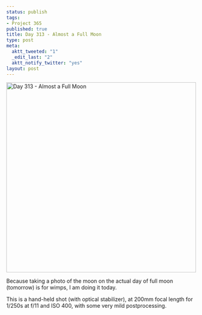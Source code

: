 ```yaml
--- 
status: publish
tags: 
- Project 365
published: true
title: Day 313 - Almost a Full Moon
type: post
meta: 
  aktt_tweeted: "1"
  _edit_last: "2"
  aktt_notify_twitter: "yes"
layout: post
---
```

<a href="http://www.flickr.com/photos/freeed/6330891176/" title="Day 313 - Almost a Full Moon by Fred​, on Flickr"><img src="http://farm7.static.flickr.com/6224/6330891176_cdfa00c39e.jpg" width="500" height="500" alt="Day 313 - Almost a Full Moon"/></a>

Because taking a photo of the moon on the actual day of full moon (tomorrow) is for wimps, I am doing it today.

This is a hand-held shot (with optical stabilizer), at 200mm focal length for 1/250s at f/11 and ISO 400, with some very mild postprocessing.

